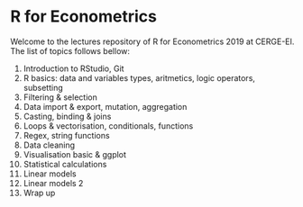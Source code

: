 # R for Econometrics
Welcome to the lectures repository of R for Econometrics 2019 at CERGE-EI.
The list of topics follows bellow:

1. Introduction to RStudio, Git
2. R basics: data and variables types, aritmetics, logic operators, subsetting
3. Filtering & selection
4. Data import & export, mutation, aggregation
5. Casting, binding & joins
6. Loops & vectorisation, conditionals, functions
7. Regex, string functions
8. Data cleaning
9. Visualisation basic & ggplot
10. Statistical calculations
11. Linear models
12. Linear models 2
13. Wrap up